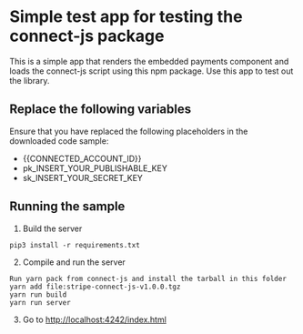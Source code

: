 # Simple test app for testing the connect-js package
This is a simple app that renders the embedded payments component and loads the connect-js script using this npm package. Use this app to test out the library.

## Replace the following variables

Ensure that you have replaced the following placeholders in the downloaded code sample:

- {{CONNECTED_ACCOUNT_ID}}
- pk_INSERT_YOUR_PUBLISHABLE_KEY
- sk_INSERT_YOUR_SECRET_KEY

## Running the sample

1. Build the server

```
pip3 install -r requirements.txt
```

2. Compile and run the server

```
Run yarn pack from connect-js and install the tarball in this folder
yarn add file:stripe-connect-js-v1.0.0.tgz
yarn run build
yarn run server
```

3. Go to [http://localhost:4242/index.html](http://localhost:4242/index.html)
